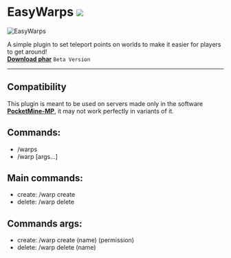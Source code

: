 # EasyWarps [![](https://poggit.pmmp.io/shield.state/EasyWarps)](https://poggit.pmmp.io/p/EasyWarps)
![EasyWarps](https://images-ext-1.discordapp.net/external/-B4gyhX3tHZMWZRgyDRGmNoucDM_b6LDyuc05tzEWyA/https/repository-images.githubusercontent.com/547500502/9cb24fee-b7a4-48eb-a860-359bc8f72f20)

A simple plugin to set teleport points on worlds to make it easier for players to get around! <br> **[Download phar](https://poggit.pmmp.io/r/194673/EasyWarps_dev-12.phar)** ``Beta Version``
- - - -
## Compatibility
This plugin is meant to be used on servers made only in the software **[PocketMine-MP](https://github.com/pmmp/PocketMine-MP)**, it may not work perfectly in variants of it.

## Commands:
- /warps
- /warp [args...]

## Main commands:
- create: /warp create
- delete: /warp delete

## Commands args:
- create: /warp create (name) (permission)
- delete: /warp delete (name) 

